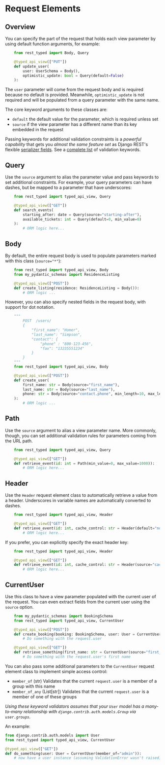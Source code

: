 # Request Elements

## Overview

You can specify the part of the request that holds each view parameter by using default function arguments, for example:

```python
    from rest_typed import Body, Query

    @typed_api_view(["PUT"])
    def update_user(
        user: UserSchema = Body(),
        optimistic_update: bool = Query(default=False)
    ):
```

The `user` parameter will come from the request body and is required because no default is provided. Meanwhile, `optimistic_update` is not required and will be populated from a query parameter with the same name.

The core keyword arguments to these classes are:

- `default` the default value for the parameter, which is required unless set
- `source` if the view parameter has a different name than its key embedded in the request

Passing keywords for additional validation constraints is a _powerful capability_ that gets you _almost the same feature set_ as Django REST's flexible [serializer fields](https://www.django-rest-framework.org/api-guide/fields/). See a [complete list](#supported-types-and-validator-rule) of validation keywords.

## Query

Use the `source` argument to alias the parameter value and pass keywords to set additional constraints. For example, your query parameters can have dashes, but be mapped to a parameter that have underscores:

```python
    from rest_typed import typed_api_view, Query

    @typed_api_view(["GET"])
    def search_events(
        starting_after: date = Query(source="starting-after"),
        available_tickets: int = Query(default=0, min_value=0)
    ):
        # ORM logic here...
```

## Body

By default, the entire request body is used to populate parameters marked with this class (`source="*"`):

```python
    from rest_typed import typed_api_view, Body
    from my_pydantic_schemas import ResidenceListing

    @typed_api_view(["POST"])
    def create_listing(residence: ResidenceListing = Body()):
        # ORM logic ...
```

However, you can also specify nested fields in the request body, with support for dot notation.

```python
    """
        POST  /users/
        {
            "first_name": "Homer",
            "last_name": "Simpson",
            "contact": {
                "phone" : "800-123-456",
                "fax": "13235551234"
            }
        }
    """
    from rest_typed import typed_api_view, Body

    @typed_api_view(["POST"])
    def create_user(
        first_name: str = Body(source="first_name"),
        last_name: str = Body(source="last_name"),
        phone: str = Body(source="contact.phone", min_length=10, max_length=20)
    ):
        # ORM logic ...
```

## Path

Use the `source` argument to alias a view parameter name. More commonly, though, you can set additional validation rules for parameters coming from the URL path.

```python
    from rest_typed import typed_api_view, Query

    @typed_api_view(["GET"])
    def retrieve_event(id: int = Path(min_value=0, max_value=1000)):
        # ORM logic here...
```

## Header

Use the `Header` request element class to automatically retrieve a value from a header. Underscores in variable names are automatically converted to dashes.

```python
    from rest_typed import typed_api_view, Header

    @typed_api_view(["GET"])
    def retrieve_event(id: int, cache_control: str = Header(default="no-cache")):
        # ORM logic here...
```

If you prefer, you can explicitly specify the exact header key:

```python
    from rest_typed import typed_api_view, Header

    @typed_api_view(["GET"])
    def retrieve_event(id: int, cache_control: str = Header(source="cache-control", default="no-cache")):
        # ORM logic here...
```

## CurrentUser <a id="current-user-keywords"></a>

Use this class to have a view parameter populated with the current user of the request. You can even extract fields from the current user using the `source` option.

```python
    from my_pydantic_schemas import BookingSchema
    from rest_typed import typed_api_view, CurrentUser

    @typed_api_view(["POST"])
    def create_booking(booking: BookingSchema, user: User = CurrentUser()):
        # Do something with the request.user

    @typed_api_view(["GET"])
    def retrieve_something(first_name: str = CurrentUser(source="first_name")):
        # Do something with the request.user's first name
```

You can also pass some additional parameters to the `CurrentUser` request element class to implement simple access control:

- `member_of` (str) Validates that the current `request.user` is a member of a group with this name
- `member_of_any` (List[str]) Validates that the current `request.user` is a member of one of these groups

_Using these keyword validators assumes that your `User` model has a many-to-many relationship with `django.contrib.auth.models.Group` via `user.groups`._

An example:

```python
from django.contrib.auth.models import User
from rest_typed import typed_api_view, CurrentUser

@typed_api_view(["GET"])
def do_something(user: User = CurrentUser(member_of="admin")):
    # now have a user instance (assuming ValidationError wasn't raised)
```
